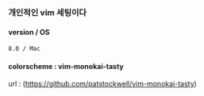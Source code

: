 ### 개인적인 vim 세팅이다 

#### version / OS

    8.0 / Mac

#### colorscheme : vim-monokai-tasty

   url : (https://github.com/patstockwell/vim-monokai-tasty)


